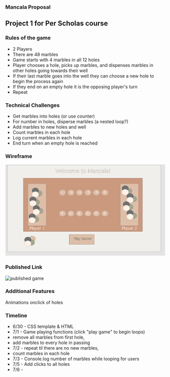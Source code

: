 ### Mancala Proposal
## Project 1 for Per Scholas course


### Rules of the game
* 2 Players
* There are 48 marbles
* Game starts with 4 marbles in all 12 holes
* Player chooses a hole, picks up marbles, and dispenses marbles in other holes going towards their well
* If their last marble goes into the well they can choose a new hole to begin the process again
* If they end on an empty hole it is the opposing player's turn
* Repeat

### Technical Challenges
* Get marbles into holes (or use counter)
* For number in holes, disperse marbles (a nested loop?)
* Add marbles to new holes and well
* Count marbles in each hole
* Log current marbles in each hole
* End turn when an empty hole is reached 


### Wireframe
![wireframe](https://github.com/shanicunn/mancala-proposal/blob/master/wireframe.png)

### Published Link
![published game](https://fervent-euler-438795.netlify.app/)

### Additional Features 
Animations onclick of holes

### Timeline 
* 6/30 - CSS template & HTML
* 7/1 -   Game playing functions (click "play game" to begin loops) 
* remove all marbles from first hole,
* add marbles to every hole in passing
* 7/2 -  repeat til there are no new marbles,
* count marbles in each hole
* 7/3 -   Console.log number of marbles while looping for users
* 7/5 -   Add clicks to all holes
* 7/6 -   


